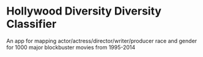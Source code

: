 # Hollywood Diversity Diversity Classifier

An app for mapping actor/actress/director/writer/producer race and gender for 1000 major blockbuster movies from 1995-2014
